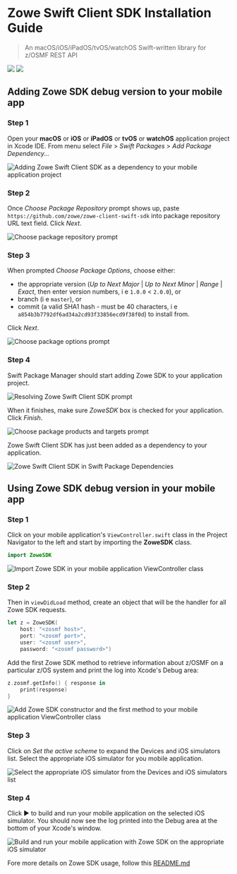 # Zowe Swift Client SDK Installation Guide 

> An macOS/iOS/iPadOS/tvOS/watchOS Swift-written library for z/OSMF REST API 

![](https://img.shields.io/badge/license-EPL--2.0-blue) ![](https://img.shields.io/badge/version-0.1.0-yellow) 

## Adding Zowe SDK debug version to your mobile app 

### Step 1 

Open your **macOS** or **iOS** or **iPadOS** or **tvOS** or **watchOS** application project in Xcode IDE. From menu select *File* > *Swift Packages* > *Add Package Dependency...*

![Adding Zowe Swift Client SDK as a dependency to your mobile application project](/../screenshots/Scrshots/install/ZoweClientSwiftSDK01.png?raw=true "Adding Zowe Swift Client SDK as a dependency to your mobile application project") 

### Step 2 

Once *Choose Package Repository* prompt shows up, paste `https://github.com/zowe/zowe-client-swift-sdk`  into package repository URL text field. Click *Next*. 

![Choose package repository prompt](/../screenshots/Scrshots/install/ZoweClientSwiftSDK02.png?raw=true "Choose package repository prompt") 

### Step 3 

When prompted *Choose Package Options*, choose either:
- the appropriate version (*Up to Next Major* | *Up to Next Minor* | *Range* | *Exact*, then enter version numbers, i e `1.0.0` < `2.0.0`), or 
- branch (i e `master`), or 
- commit (a valid SHA1 hash - must be 40 characters, i e `a854b3b7792df6ad34a2cd93f33856ecd9f38f0d`) to install from. 

Click *Next*.  

![Choose package options prompt](/../screenshots/Scrshots/install/ZoweClientSwiftSDK03.png?raw=true "Choose package options prompt") 

### Step 4 

Swift Package Manager should start adding Zowe SDK to your application project. 

![Resolving Zowe Swift Client SDK prompt](/../screenshots/Scrshots/install/ZoweClientSwiftSDK04.png?raw=true "Resolving Zowe Swift Client SDK prompt") 

When it finishes, make sure *ZoweSDK* box is checked for your application. Click *Finish*.

![Choose package products and targets prompt](/../screenshots/Scrshots/install/ZoweClientSwiftSDK05.png?raw=true "Choose package products and targets prompt") 

Zowe Swift Client SDK has just been added as a dependency to your application. 

![Zowe Swift Client SDK in Swift Package Dependencies](/../screenshots/Scrshots/install/ZoweClientSwiftSDK06.png?raw=true "Zowe Swift Client SDK in Swift Package Dependencies") 

## Using Zowe SDK debug version in your mobile app 

### Step 1 

Click on your mobile application's `ViewController.swift` class in the Project Navigator to the left and start by importing the **ZoweSDK** class. 

```swift
import ZoweSDK
```

![Import Zowe SDK in your mobile application ViewController class](/../screenshots/Scrshots/install/ZoweClientSwiftSDK10.png?raw=true "Import Zowe SDK in your mobile application ViewController class") 

### Step 2 

Then in `viewDidLoad` method, create an object that will be the handler for all Zowe SDK requests. 

```swift
let z = ZoweSDK(
    host: "<zosmf host>", 
    port: "<zosmf port>", 
    user: "<zosmf user>", 
    password: "<zosmf password>")
```

Add the first Zowe SDK method to retrieve information about z/﻿OSMF on a particular z/OS system and print the log into Xcode's Debug area:

```swift
z.zosmf.getInfo() { response in 
    print(response) 
}
```

![Add Zowe SDK constructor and the first method to your mobile application ViewController class](/../screenshots/Scrshots/install/ZoweClientSwiftSDK11.png?raw=true "Add Zowe SDK constructor and the first method to your mobile application ViewController class") 

### Step 3 

Click on *Set the active scheme* to expand the Devices and iOS simulators list. Select the appropriate iOS simulator for you mobile application. 

![Select the appropriate iOS simulator from the Devices and iOS simulators list](/../screenshots/Scrshots/install/ZoweClientSwiftSDK12.png?raw=true "Select the appropriate iOS simulator from the Devices and iOS simulators list") 

### Step 4 

Click ▶ to build and run your mobile application on the selected iOS simulator. You should now see the log printed into the Debug area at the bottom of your Xcode's window. 

![Build and run your mobile application with Zowe SDK on the appropriate iOS simulator](/../screenshots/Scrshots/install/ZoweClientSwiftSDK13.png?raw=true "Build and run your mobile application with Zowe SDK on the appropriate iOS simulator") 

Fore more details on Zowe SDK usage, follow this [README.md](README.md)
